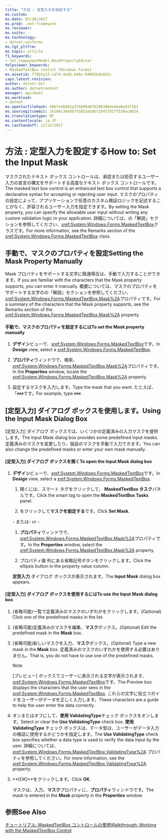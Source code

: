 ```yaml
---
title: "方法 : 定型入力を設定する"
ms.custom: 
ms.date: 03/30/2017
ms.prod: .net-framework
ms.reviewer: 
ms.suite: 
ms.technology:
- dotnet-winforms
ms.tgt_pltfrm: 
ms.topic: article
f1_keywords:
- net.ComponentModel.MaskPropertyEditor
helpviewer_keywords:
- MaskedTextBox control [Windows Forms]
ms.assetid: 779b3a12-cd74-4e58-b46e-04983bda5b2c
caps.latest.revision: 
author: dotnet-bot
ms.author: dotnetcontent
manager: wpickett
ms.workload:
- dotnet
ms.openlocfilehash: 68bfe46462a374899a0782903804edea0e93f161
ms.sourcegitcommit: 16186c34a957fdd52e5db7294f291f7530ac9d24
ms.translationtype: MT
ms.contentlocale: ja-JP
ms.lasthandoff: 12/22/2017
---
```

# <a name="how-to-set-the-input-mask"></a><span data-ttu-id="8229f-102">方法 : 定型入力を設定する</span><span class="sxs-lookup"><span data-stu-id="8229f-102">How to: Set the Input Mask</span></span>
<span data-ttu-id="8229f-103">マスクされたテキスト ボックス コントロールは、承認または拒否するユーザー入力の宣言の構文をサポートする高度なテキスト ボックス コントロールです。</span><span class="sxs-lookup"><span data-stu-id="8229f-103">The masked text box control is an enhanced text box control that supports a declarative syntax for accepting or rejecting user input.</span></span> <span data-ttu-id="8229f-104">マスクのプロパティの設定によって、アプリケーションで任意のカスタム検証ロジックを記述することがなく、許容されるユーザー入力を指定できます。</span><span class="sxs-lookup"><span data-stu-id="8229f-104">By setting the Mask property, you can specify the allowable user input without writing any custom validation logic in your application.</span></span> <span data-ttu-id="8229f-105">詳細については、の「解説」セクションを参照してください、<xref:System.Windows.Forms.MaskedTextBox>クラスです。</span><span class="sxs-lookup"><span data-stu-id="8229f-105">For more information, see the Remarks section of the <xref:System.Windows.Forms.MaskedTextBox> class.</span></span>  
  
## <a name="setting-the-mask-property-manually"></a><span data-ttu-id="8229f-106">手動で、マスクのプロパティを設定</span><span class="sxs-lookup"><span data-stu-id="8229f-106">Setting the Mask Property Manually</span></span>  
 <span data-ttu-id="8229f-107">Mask プロパティをサポートする文字に精通場合は、手動で入力することができます。</span><span class="sxs-lookup"><span data-stu-id="8229f-107">If you are familiar with the characters that the Mask property supports, you can enter it manually.</span></span> <span data-ttu-id="8229f-108">概要については、マスクのプロパティをサポートする文字のの「解説」セクションを参照してください、<xref:System.Windows.Forms.MaskedTextBox.Mask%2A>プロパティです。</span><span class="sxs-lookup"><span data-stu-id="8229f-108">For a summary of the characters that the Mask property supports, see the Remarks section of the <xref:System.Windows.Forms.MaskedTextBox.Mask%2A> property.</span></span>  
  
#### <a name="to-set-the-mask-property-manually"></a><span data-ttu-id="8229f-109">手動で、マスクのプロパティを設定するには</span><span class="sxs-lookup"><span data-stu-id="8229f-109">To set the Mask property manually</span></span>  
  
1.  <span data-ttu-id="8229f-110">**デザイン**ビューで、<xref:System.Windows.Forms.MaskedTextBox>です。</span><span class="sxs-lookup"><span data-stu-id="8229f-110">In **Design** view, select a <xref:System.Windows.Forms.MaskedTextBox>.</span></span>  
  
2.  <span data-ttu-id="8229f-111">**プロパティ**ウィンドウで、検索、<xref:System.Windows.Forms.MaskedTextBox.Mask%2A>プロパティです。</span><span class="sxs-lookup"><span data-stu-id="8229f-111">In the **Properties** window, locate the <xref:System.Windows.Forms.MaskedTextBox.Mask%2A> property.</span></span>  
  
3.  <span data-ttu-id="8229f-112">設定するマスクを入力します。</span><span class="sxs-lookup"><span data-stu-id="8229f-112">Type the mask that you want.</span></span> <span data-ttu-id="8229f-113">たとえば、「`###`です。</span><span class="sxs-lookup"><span data-stu-id="8229f-113">For example, type `###`.</span></span>  
  
## <a name="using-the-input-mask-dialog-box"></a><span data-ttu-id="8229f-114">[定型入力] ダイアログ ボックスを使用します。</span><span class="sxs-lookup"><span data-stu-id="8229f-114">Using the Input Mask Dialog Box</span></span>  
 <span data-ttu-id="8229f-115">[定型入力] ダイアログ ボックスでは、いくつかの定義済みの入力マスクを提供します。</span><span class="sxs-lookup"><span data-stu-id="8229f-115">The Input Mask dialog box provides some predefined input masks.</span></span> <span data-ttu-id="8229f-116">定義済みのマスクを変更したり、独自のマスクを手動で入力できます。</span><span class="sxs-lookup"><span data-stu-id="8229f-116">You can also change the predefined masks or enter your own mask manually.</span></span>  
  
#### <a name="to-open-the-input-mask-dialog-box"></a><span data-ttu-id="8229f-117">[定型入力] ダイアログ ボックスを開く</span><span class="sxs-lookup"><span data-stu-id="8229f-117">To open the Input Mask dialog box</span></span>  
  
1.  <span data-ttu-id="8229f-118">**デザイン**ビューで、<xref:System.Windows.Forms.MaskedTextBox>です。</span><span class="sxs-lookup"><span data-stu-id="8229f-118">In **Design** view, select a <xref:System.Windows.Forms.MaskedTextBox>.</span></span>  
  
    1.  <span data-ttu-id="8229f-119">開くには、スマート タグをクリックして、 **MaskedTextBox タスク**パネルです。</span><span class="sxs-lookup"><span data-stu-id="8229f-119">Click the smart tag to open the **MaskedTextBox Tasks** panel.</span></span>  
  
    2.  <span data-ttu-id="8229f-120">をクリックして**マスクを設定する**です。</span><span class="sxs-lookup"><span data-stu-id="8229f-120">Click **Set Mask**.</span></span>  
  
     <span data-ttu-id="8229f-121">\- または</span><span class="sxs-lookup"><span data-stu-id="8229f-121">\- or -</span></span>  
  
    1.  <span data-ttu-id="8229f-122">**プロパティ**ウィンドウで、<xref:System.Windows.Forms.MaskedTextBox.Mask%2A>プロパティです。</span><span class="sxs-lookup"><span data-stu-id="8229f-122">In the **Properties** window, select the <xref:System.Windows.Forms.MaskedTextBox.Mask%2A> property.</span></span>  
  
    2.  <span data-ttu-id="8229f-123">プロパティ値 列にある省略記号ボタンをクリックします。</span><span class="sxs-lookup"><span data-stu-id="8229f-123">Click the ellipsis button in the property value column.</span></span>  
  
     <span data-ttu-id="8229f-124">**定型入力** ダイアログ ボックスが表示されます。</span><span class="sxs-lookup"><span data-stu-id="8229f-124">The **Input Mask** dialog box appears.</span></span>  
  
#### <a name="to-use-the-input-mask-dialog-box"></a><span data-ttu-id="8229f-125">[定型入力] ダイアログ ボックスを使用するには</span><span class="sxs-lookup"><span data-stu-id="8229f-125">To use the Input Mask dialog box</span></span>  
  
1.  <span data-ttu-id="8229f-126">(省略可能)一覧で定義済みのマスクのいずれかをクリックします。</span><span class="sxs-lookup"><span data-stu-id="8229f-126">(Optional) Click one of the predefined masks in the list.</span></span>  
  
2.  <span data-ttu-id="8229f-127">(省略可能)定義済みのマスクを編集、**マスク**ボックス。</span><span class="sxs-lookup"><span data-stu-id="8229f-127">(Optional) Edit the predefined mask in the **Mask** box.</span></span>  
  
3.  <span data-ttu-id="8229f-128">(省略可能)新しいマスクを入力、**マスク**ボックス。</span><span class="sxs-lookup"><span data-stu-id="8229f-128">(Optional) Type a new mask in the **Mask** box.</span></span> <span data-ttu-id="8229f-129">定義済みのマスクのいずれかを使用する必要はありません。</span><span class="sxs-lookup"><span data-stu-id="8229f-129">That is, you do not have to use one of the predefined masks.</span></span>  
  
    > [!NOTE]
    >  <span data-ttu-id="8229f-130">[プレビュー] ボックスでユーザーに表示される文字が表示されます、<xref:System.Windows.Forms.MaskedTextBox>です。</span><span class="sxs-lookup"><span data-stu-id="8229f-130">The Preview box displays the characters that the user sees in the <xref:System.Windows.Forms.MaskedTextBox>.</span></span> <span data-ttu-id="8229f-131">これらの文字に役立つガイドをユーザーがデータを正しく入力します。</span><span class="sxs-lookup"><span data-stu-id="8229f-131">These characters are a guide to help the user enter the data correctly.</span></span>  
  
4.  <span data-ttu-id="8229f-132">オンまたはオフにして、**使用 ValidatingType**チェック ボックスをオンします。</span><span class="sxs-lookup"><span data-stu-id="8229f-132">Select or clear the **Use ValidatingType** check box.</span></span> <span data-ttu-id="8229f-133">**使用 ValidatingType**  チェック ボックスは、データ型は、ユーザーがデータ入力の検証に使用するかどうかを指定します。</span><span class="sxs-lookup"><span data-stu-id="8229f-133">The **Use ValidatingType** check box specifies whether a data type is used to verify the data input by the user.</span></span> <span data-ttu-id="8229f-134">詳細については、<xref:System.Windows.Forms.MaskedTextBox.ValidatingType%2A> プロパティを参照してください。</span><span class="sxs-lookup"><span data-stu-id="8229f-134">For more information, see the <xref:System.Windows.Forms.MaskedTextBox.ValidatingType%2A> property.</span></span>  
  
5.  <span data-ttu-id="8229f-135">**[OK]**をクリックします。</span><span class="sxs-lookup"><span data-stu-id="8229f-135">Click **OK**.</span></span>  
  
     <span data-ttu-id="8229f-136">マスクは、入力、**マスク**プロパティに、**プロパティ**ウィンドウです。</span><span class="sxs-lookup"><span data-stu-id="8229f-136">The mask is entered in the **Mask** property in the **Properties** window.</span></span>  
  
## <a name="see-also"></a><span data-ttu-id="8229f-137">参照</span><span class="sxs-lookup"><span data-stu-id="8229f-137">See Also</span></span>  
 [<span data-ttu-id="8229f-138">チュートリアル: MaskedTextBox コントロールの使用</span><span class="sxs-lookup"><span data-stu-id="8229f-138">Walkthrough: Working with the MaskedTextBox Control</span></span>](../../../../docs/framework/winforms/controls/walkthrough-working-with-the-maskedtextbox-control.md)
